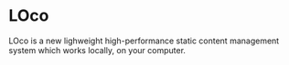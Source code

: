 # LOco
LOco is a new lighweight high-performance static content management system which works locally, on your computer.
